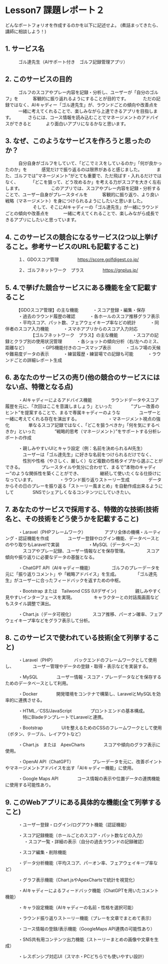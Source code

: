 # Lesson7 課題レポート２

どんなポートフォリオを作成するのかを以下に記述せよ。
(煮詰まってきたら、講師に相談しよう！)

## 1. サービス名
　　　ゴル達先生（AIサポート付き　ゴルフ記録管理アプリ）

## 2. このサービスの目的
　　　ゴルフのスコアやプレー内容を記録・分析し、ユーザーが「自分のゴルフ」を
　　　客観的に振り返れるようにすることが目的です。
　　　ただの記録ではなく、AIキャディー「ゴル達先生」が、ラウンドごとの傾向や改善点を
　　　一緒に考えてくれることで、楽しみながら上達できるアプリを目指します。
　　　さらには、コース情報を読み込むことでマネージメントのアドバイスができると
　　　より面白いアプリになるかなと思います。

## 3. なぜ、このようなサービスを作ろうと思ったのか？
　　　自分自身がゴルフをしていて、「どこでミスをしているのか」「何が良かったのか」を
　　　感覚だけで振り返るのは限界があると感じました。
　　　また、ゴルフでは”マネージメント”がとても重要で、ただ飛ばす・入れるだけではなく、
　　　「どこを狙って、どう攻めるか」を考える力がスコアを大きく左右します。
　　　
　　　このアプリでは、スコアやプレー内容を記録・分析することで、ユーザー自身がプレースタイルを
　　　客観的に振り返り、より良い戦略（マネージメント）を身につけられるようにしたいと思いました。
　　　
　　　そして、そこにAIキャディーの「ゴル達先生」が一緒にラウンドごとの傾向や改善点を
　　　一緒に考えてくれることで、楽しみながら成長できるアプリにしたいと思っています。　　　

## 4. このサービスの競合になるサービス(2つ以上挙げること。参考サービスのURLも記載すること)
　　　１、GDOスコア管理
　　　　https://score.golfdigest.co.jp/

　　　２、ゴルフネットワーク　プラス
　　　　https://gnplus.jp/


## 5. 4.で挙げた競合サービスにある機能を全て記載すること
　　　【GDOスコア管理】の主な機能
　　　・スコア登録・編集・保存
　　　・過去のラウンド履歴の確認
　　　・各ホールのスコア推移グラフ表示
　　　・平均スコア、パット数、フェアウェイキープ率などの統計
　　　・同伴者のスコア入力機能
　　　・スマホアプリからのスコア入力対応
　　　
　　　【ゴルフネットワーク　プラス】の主な機能
　　　・スコアの記録とクラブ別の使用状況管理
　　　・各ショットの傾向分析（右/左へのミス、距離など）
　　　・GPS機能付きのコースマップ表示
　　　・ゴルフ場の天候や難易度データの表示
　　　・練習履歴・練習場での記録も可能
　　　・ラウンドごとの詳細レポート生成


## 6. あなたのサービスの売り(他の競合のサービスにはない点、特徴となる点)
　　　・AIキャディーによるアドバイス機能
　　　　ラウンドデータやスコア履歴を元に、「次回はここを意識しましょう」といった
　　　　”プレー改善のヒント”を提案することで、まるで専属キャディーのような
　　　　ユーザーと一緒に考えてくれる存在を演出する。
　　　
　　　・マネージメント視点の強化
　　　　単なるスコア記録ではなく、「どこを狙うべきか」「何を気にするべきか」といった
　　　　”戦略的思考（マネージメント）”をサポートする分析レポートの作成

　　　・親しみやすいUIとキャラ設定（例：名前を決められるAI先生）
　　　　ユーザーは「ゴル達先生」に好きな名前をつけられるだけでなく、
　　　　性別や性格（やさしく、厳しく）など複数の性格タイプから選ぶことができる。
　　　　プレースタイルや気分に合わせて、まるで”本物のキャディー”のような関係性を築くことができ、
　　　　継続して使いたくなる仕掛けになっています。
　　
　　　・ラウンド振り返りストーリー生成
　　　　データからその日のプレーを振り返る「ストーリー風まとめ」を自動作成出来るようにして
　　　　SNSでシェアしくなるコンテンツにしていきたい。

## 7. あなたのサービスで採用する、特徴的な技術(技術名と、その技術をどう使うかを記載すること)
　　　・Laravel（PHPフレームワーク）
　　　　アプリ全体の機構・ルーティング・認証機能を作成
　　　　ユーザー登録やログイン機能、データベースとのやり取りもLaravelで実装
　　　
　　　・MySQL（データベース）
　　　　スコアやプレー記録、ユーザー情報などを保存管理。
　　　　スコア傾向や振り返りに必要なデータの基盤となる。

　　　・ChatGPT API（AIキャディー機能）
　　　　ゴルフのプレーデータを元に「振り返りコメント」や「戦略アドバイス」を生成。
　　　　「ゴル達先生」がユーザーに合ったフィードバックを返すための中枢。

　　　・Bootstrap または　Tailwond CSS (UIデザイン)
　　　　親しみやすく見やすいインターフェースを実現。
　　　　キャラクターとの対話風画面などもスタイル調整で演出。

　　　・Chart.js（データ可視化）
　　　　スコア推移、パーオン確率、フェアウェイキープ率などをグラフ表示して分析。

## 8. このサービスで使われている技術(全て列挙すること)
　　　・Laravel（PHP）
　　　　バックエンドのフレームワークとして使用し、
　　　　ユーザー管理やデータの登録・取得・表示などを実装する。

　　　・MySQL
　　　　ユーザー情報・スコア・プレーデータなどを保存するためのデータベースとして利用。

　　　・Docker
　　　　開発環境をコンテナで構築し、LaravelとMySQLを効率的に連携させる。

　　　・HTML／CSS/JavaScript
　　　　プロントエンドの基本構成。
　　　　特にBladeテンプレートでLaravelと連携。

　　　・Bootstrap
　　　　UIを整えるためのCSSのフレームワークとして使用（ボタン、テーブル、レイアウトなど）

　　　・Chart.js　または　ApexCharts
　　　　スコアや傾向のグラフ表示に使用。

　　　・OpenAI API（ChatGPT）
　　　　プレーデータを元に、改善ポイントやマネージメントアドバイスを出す「AIキャディー機能」に使用。

　　　・Google Maps API
　　　　コース情報の表示や位置データの連携機能に使用する可能性あり。
　　　　


## 9. このWebアプリにある具体的な機能(全て列挙すること)
　　　・ユーザー登録・ログイン/ログアウト機能（認証機能）

　　　・スコア記録機能（ホールごとのスコア・パット数などの入力）
　
　　　・スコア一覧・詳細の表示（自分の過去ラウンドの記録確認）

　　　・スコア編集・削除機能

　　　・データ分析機能（平均スコア、パーオン率、フェアウェイキープ率など）

　　　・グラフ表示機能（Chart.jsやApexChartsで統計を視覚化）

　　　・AIキャディーによるフィードバック機能（ChatGPTを用いたコメント機能）

　　　・キャラ設定機能（AIキャディーの名前・性格を選択可能）

　　　・ラウンド振り返りストーリー機能（プレーを文章でまとめて表示）

　　　・コース情報の登録/表示機能（GoogleMaps API連携の可能性あり）

　　　・SNS共有用コンテンツ出力機能（ストーリーまとめの画像や文章を生成）

　　　・レスポンシブ対応UI（スマホ・PCどちらでも使いやすい設計）
